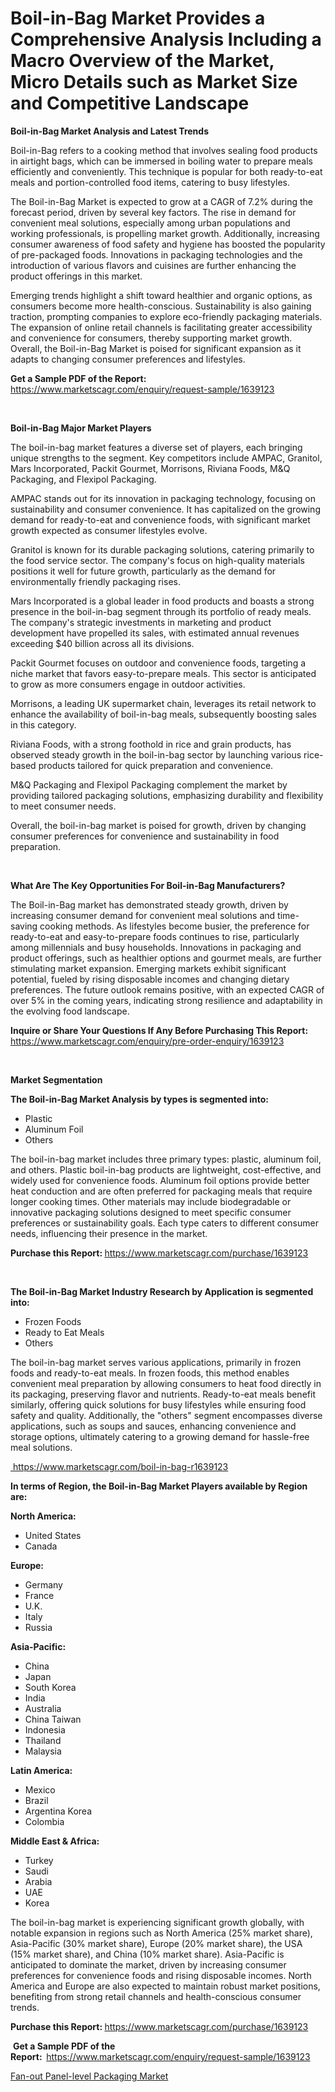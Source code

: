 <p><h1>Boil-in-Bag Market Provides a Comprehensive Analysis Including a Macro Overview of the Market, Micro Details such as Market Size and Competitive Landscape</h1></p><p><strong>Boil-in-Bag Market Analysis and Latest Trends</strong></p>
<p><p>Boil-in-Bag refers to a cooking method that involves sealing food products in airtight bags, which can be immersed in boiling water to prepare meals efficiently and conveniently. This technique is popular for both ready-to-eat meals and portion-controlled food items, catering to busy lifestyles.</p><p>The Boil-in-Bag Market is expected to grow at a CAGR of 7.2% during the forecast period, driven by several key factors. The rise in demand for convenient meal solutions, especially among urban populations and working professionals, is propelling market growth. Additionally, increasing consumer awareness of food safety and hygiene has boosted the popularity of pre-packaged foods. Innovations in packaging technologies and the introduction of various flavors and cuisines are further enhancing the product offerings in this market.</p><p>Emerging trends highlight a shift toward healthier and organic options, as consumers become more health-conscious. Sustainability is also gaining traction, prompting companies to explore eco-friendly packaging materials. The expansion of online retail channels is facilitating greater accessibility and convenience for consumers, thereby supporting market growth. Overall, the Boil-in-Bag Market is poised for significant expansion as it adapts to changing consumer preferences and lifestyles.</p></p>
<p><strong>Get a Sample PDF of the Report:&nbsp;</strong> <a href="https://www.marketscagr.com/enquiry/request-sample/1639123?utm_campaign=2653&utm_medium=2&utm_source=Github&utm_content=ia&utm_term=23032025&utm_id=boil-in-bag">https://www.marketscagr.com/enquiry/request-sample/1639123</a></p>
<p>&nbsp;</p>
<p><strong>Boil-in-Bag Major Market Players</strong></p>
<p><p>The boil-in-bag market features a diverse set of players, each bringing unique strengths to the segment. Key competitors include AMPAC, Granitol, Mars Incorporated, Packit Gourmet, Morrisons, Riviana Foods, M&Q Packaging, and Flexipol Packaging. </p><p>AMPAC stands out for its innovation in packaging technology, focusing on sustainability and consumer convenience. It has capitalized on the growing demand for ready-to-eat and convenience foods, with significant market growth expected as consumer lifestyles evolve.</p><p>Granitol is known for its durable packaging solutions, catering primarily to the food service sector. The company's focus on high-quality materials positions it well for future growth, particularly as the demand for environmentally friendly packaging rises.</p><p>Mars Incorporated is a global leader in food products and boasts a strong presence in the boil-in-bag segment through its portfolio of ready meals. The company's strategic investments in marketing and product development have propelled its sales, with estimated annual revenues exceeding $40 billion across all its divisions.</p><p>Packit Gourmet focuses on outdoor and convenience foods, targeting a niche market that favors easy-to-prepare meals. This sector is anticipated to grow as more consumers engage in outdoor activities.</p><p>Morrisons, a leading UK supermarket chain, leverages its retail network to enhance the availability of boil-in-bag meals, subsequently boosting sales in this category.</p><p>Riviana Foods, with a strong foothold in rice and grain products, has observed steady growth in the boil-in-bag sector by launching various rice-based products tailored for quick preparation and convenience.</p><p>M&Q Packaging and Flexipol Packaging complement the market by providing tailored packaging solutions, emphasizing durability and flexibility to meet consumer needs.</p><p>Overall, the boil-in-bag market is poised for growth, driven by changing consumer preferences for convenience and sustainability in food preparation.</p></p>
<p>&nbsp;</p>
<p><strong>What Are The Key Opportunities For Boil-in-Bag Manufacturers?</strong></p>
<p><p>The Boil-in-Bag market has demonstrated steady growth, driven by increasing consumer demand for convenient meal solutions and time-saving cooking methods. As lifestyles become busier, the preference for ready-to-eat and easy-to-prepare foods continues to rise, particularly among millennials and busy households. Innovations in packaging and product offerings, such as healthier options and gourmet meals, are further stimulating market expansion. Emerging markets exhibit significant potential, fueled by rising disposable incomes and changing dietary preferences. The future outlook remains positive, with an expected CAGR of over 5% in the coming years, indicating strong resilience and adaptability in the evolving food landscape.</p></p>
<p><strong>Inquire or Share Your Questions If Any Before Purchasing This Report:</strong> <a href="https://www.marketscagr.com/enquiry/pre-order-enquiry/1639123?utm_campaign=2653&utm_medium=2&utm_source=Github&utm_content=ia&utm_term=23032025&utm_id=boil-in-bag">https://www.marketscagr.com/enquiry/pre-order-enquiry/1639123</a></p>
<p>&nbsp;</p>
<p><strong>Market Segmentation</strong></p>
<p><strong>The Boil-in-Bag Market Analysis by types is segmented into:</strong></p>
<p><ul><li>Plastic</li><li>Aluminum Foil</li><li>Others</li></ul></p>
<p><p>The boil-in-bag market includes three primary types: plastic, aluminum foil, and others. Plastic boil-in-bag products are lightweight, cost-effective, and widely used for convenience foods. Aluminum foil options provide better heat conduction and are often preferred for packaging meals that require longer cooking times. Other materials may include biodegradable or innovative packaging solutions designed to meet specific consumer preferences or sustainability goals. Each type caters to different consumer needs, influencing their presence in the market.</p></p>
<p><strong>Purchase this Report:&nbsp;</strong><a href="https://www.marketscagr.com/purchase/1639123?utm_campaign=2653&utm_medium=2&utm_source=Github&utm_content=ia&utm_term=23032025&utm_id=boil-in-bag">https://www.marketscagr.com/purchase/1639123</a></p>
<p>&nbsp;</p>
<p><strong>The Boil-in-Bag Market Industry Research by Application is segmented into:</strong></p>
<p><ul><li>Frozen Foods</li><li>Ready to Eat Meals</li><li>Others</li></ul></p>
<p><p>The boil-in-bag market serves various applications, primarily in frozen foods and ready-to-eat meals. In frozen foods, this method enables convenient meal preparation by allowing consumers to heat food directly in its packaging, preserving flavor and nutrients. Ready-to-eat meals benefit similarly, offering quick solutions for busy lifestyles while ensuring food safety and quality. Additionally, the "others" segment encompasses diverse applications, such as soups and sauces, enhancing convenience and storage options, ultimately catering to a growing demand for hassle-free meal solutions.</p></p>
<p><a href="https://www.marketscagr.com/boil-in-bag-r1639123?utm_campaign=2653&utm_medium=2&utm_source=Github&utm_content=ia&utm_term=23032025&utm_id=boil-in-bag">&nbsp;https://www.marketscagr.com/boil-in-bag-r1639123</a></p>
<p><strong>In terms of Region, the Boil-in-Bag Market Players available by Region are:</strong></p>
<p>
    <p> <strong> North America: </strong>
        <ul>
            <li>United States</li>
            <li>Canada</li>
        </ul>
        </p> 
    <p> <strong> Europe: </strong>
        <ul>
            <li>Germany</li>
            <li>France</li>
            <li>U.K.</li>
            <li>Italy</li>
            <li>Russia</li>
        </ul>
        </p> 
    <p> <strong> Asia-Pacific: </strong>
        <ul>
            <li>China</li>
            <li>Japan</li>
            <li>South Korea</li>
            <li>India</li>
            <li>Australia</li>
            <li>China Taiwan</li>
            <li>Indonesia</li>
            <li>Thailand</li>
            <li>Malaysia</li>
        </ul>
        </p> 
    <p> <strong> Latin America: </strong>
        <ul>
            <li>Mexico</li>
            <li>Brazil</li>
            <li>Argentina Korea</li>
            <li>Colombia</li>
        </ul>
        </p> 
    <p> <strong> Middle East & Africa: </strong>
        <ul>
            <li>Turkey</li>
            <li>Saudi</li>
            <li>Arabia</li>
            <li>UAE</li>
            <li>Korea</li>
        </ul>
    </p>
    </p>
<p><p>The boil-in-bag market is experiencing significant growth globally, with notable expansion in regions such as North America (25% market share), Asia-Pacific (30% market share), Europe (20% market share), the USA (15% market share), and China (10% market share). Asia-Pacific is anticipated to dominate the market, driven by increasing consumer preferences for convenience foods and rising disposable incomes. North America and Europe are also expected to maintain robust market positions, benefiting from strong retail channels and health-conscious consumer trends.</p></p>
<p><strong>Purchase this Report: </strong><a href="https://www.marketscagr.com/purchase/1639123?utm_campaign=2653&utm_medium=2&utm_source=Github&utm_content=ia&utm_term=23032025&utm_id=boil-in-bag">https://www.marketscagr.com/purchase/1639123</a></p>
<p>&nbsp;<strong>Get a Sample PDF of the Report:&nbsp;&nbsp;</strong><a href="https://www.marketscagr.com/enquiry/request-sample/1639123?utm_campaign=2653&utm_medium=2&utm_source=Github&utm_content=ia&utm_term=23032025&utm_id=boil-in-bag">https://www.marketscagr.com/enquiry/request-sample/1639123</a></p>
<p><strong></strong></p>
<p><p><a href="https://github.com/tashiafun920/Market-Research-Report-List-1/blob/main/fan-out-panel-level-packaging-market.md?utm_campaign=2653&utm_medium=2&utm_source=Github&utm_content=ia&utm_term=23032025&utm_id=boil-in-bag">Fan-out Panel-level Packaging Market</a></p></p>